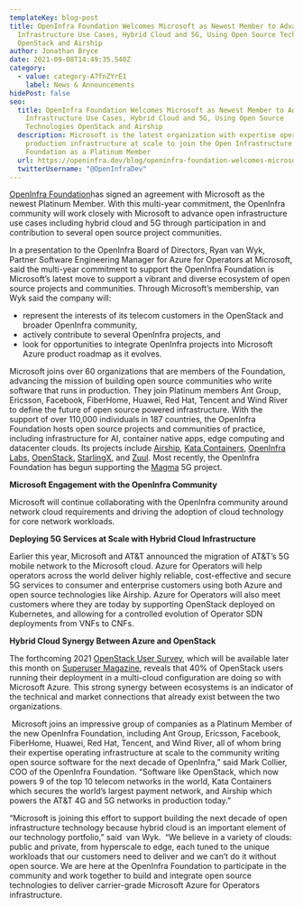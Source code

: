 ```yaml
---
templateKey: blog-post
title: OpenInfra Foundation Welcomes Microsoft as Newest Member to Advance Open
  Infrastructure Use Cases, Hybrid Cloud and 5G, Using Open Source Technologies
  OpenStack and Airship
author: Jonathan Bryce
date: 2021-09-08T14:49:35.540Z
category:
  - value: category-A7fnZYrE1
    label: News & Announcements
hidePost: false
seo:
  title: OpenInfra Foundation Welcomes Microsoft as Newest Member to Advance Open
    Infrastructure Use Cases, Hybrid Cloud and 5G, Using Open Source
    Technologies OpenStack and Airship
  description: Microsoft is the latest organization with expertise operating
    production infrastructure at scale to join the Open Infrastructure
    Foundation as a Platinum Member
  url: https://openinfra.dev/blog/openinfra-foundation-welcomes-microsoft
  twitterUsername: "@OpenInfraDev"
---
```

[OpenInfra Foundation](https://openinfra.dev/)has signed an agreement with Microsoft as the newest Platinum Member. With this multi-year commitment, the OpenInfra community will work closely with Microsoft to advance open infrastructure use cases including hybrid cloud and 5G through participation in and contribution to several open source project communities. 

In a presentation to the OpenInfra Board of Directors, Ryan van Wyk, Partner Software Engineering Manager for Azure for Operators at Microsoft, said the multi-year commitment to support the OpenInfra Foundation is Microsoft’s latest move to support a vibrant and diverse ecosystem of open source projects and communities. Through Microsoft’s membership, van Wyk said the company will:

* represent the interests of its telecom customers in the OpenStack and broader OpenInfra community,
* actively contribute to several OpenInfra projects, and
* look for opportunities to integrate OpenInfra projects into Microsoft Azure product roadmap as it evolves. 

Microsoft joins over 60 organizations that are members of the Foundation, advancing the mission of building open source communities who write software that runs in production. They join Platinum members Ant Group, Ericsson, Facebook, FiberHome, Huawei, Red Hat, Tencent and Wind River to define the future of open source powered infrastructure. With the support of over 110,000 individuals in 187 countries, the OpenInfra Foundation hosts open source projects and communities of practice, including infrastructure for AI, container native apps, edge computing and datacenter clouds. Its projects include [Airship](https://www.airshipit.org/), [Kata Containers](https://katacontainers.io/), [OpenInfra Labs](https://openinfralabs.org/), [OpenStack](https://www.openstack.org/), [StarlingX](https://www.starlingx.io/), and [Zuul](https://zuul-ci.org/). Most recently, the OpenInfra Foundation has begun supporting the [Magma](https://connectivity.fb.com/magma/) 5G project.

**Microsoft Engagement with the OpenInfra Community**

Microsoft will continue collaborating with the OpenInfra community around network cloud requirements and driving the adoption of cloud technology for core network workloads. 

**Deploying 5G Services at Scale with Hybrid Cloud Infrastructure**

Earlier this year, Microsoft and AT&T announced the migration of AT&T’s 5G mobile network to the Microsoft cloud. Azure for Operators will help operators across the world deliver highly reliable, cost-effective and secure 5G services to consumer and enterprise customers using both Azure and open source technologies like Airship. Azure for Operators will also meet customers where they are today by supporting OpenStack deployed on Kubernetes, and allowing for a controlled evolution of Operator SDN deployments from VNFs to CNFs.

**Hybrid Cloud Synergy Between Azure and OpenStack**

The forthcoming 2021 [OpenStack User Survey](https://www.openstack.org/user-survey/), which will be available later this month on [Superuser Magazine](https://superuser.openstack.org/), reveals that 40% of OpenStack users running their deployment in a multi-cloud configuration are doing so with Microsoft Azure. This strong synergy between ecosystems is an indicator of the technical and market connections that already exist between the two organizations.

 Microsoft joins an impressive group of companies as a Platinum Member of the new OpenInfra Foundation, including Ant Group, Ericsson, Facebook, FiberHome, Huawei, Red Hat, Tencent, and Wind River, all of whom bring their expertise operating infrastructure at scale to the community writing open source software for the next decade of OpenInfra,” said Mark Collier, COO of the OpenInfra Foundation. “Software like OpenStack, which now powers 9 of the top 10 telecom networks in the world, Kata Containers which secures the world’s largest payment network, and Airship which powers the AT&T 4G and 5G networks in production today.” 

“Microsoft is joining this effort to support building the next decade of open infrastructure technology because hybrid cloud is an important element of our technology portfolio,” said  van Wyk.  “We believe in a variety of clouds: public and private, from hyperscale to edge, each tuned to the unique workloads that our customers need to deliver and we can’t do it without open source. We are here at the OpenInfra Foundation to participate in the community and work together to build and integrate open source technologies to deliver carrier-grade Microsoft Azure for Operators infrastructure.